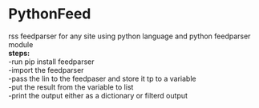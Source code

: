 # PythonFeed
rss feedparser for any site using python language and python feedparser module<br />
**steps:**<br />
 -run pip install feedparser<br />
 -import the feedparser<br />
 -pass the lin to the feedpaser and store it tp to a variable<br />
 -put the result from the variable to list<br />
 -print the output either as a dictionary or filterd output<br />
